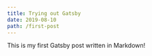 ```yaml
---
title: Trying out Gatsby
date: 2019-08-10
path: /first-post
---
```

This is my first Gatsby post written in Markdown!